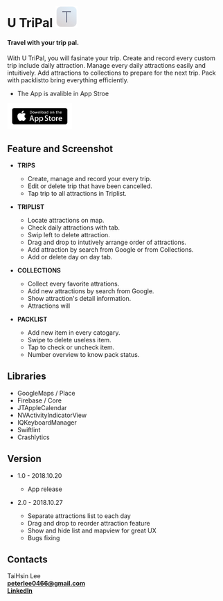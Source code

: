 # U TriPal <a href="http://utripal.strikingly.com"><img src="https://github.com/TaiHsin/Travel/blob/master/Travel/Assets.xcassets/UTriPal_icon.imageset/UTriPal_icon.png" width="50"></a> 


#### Travel with your trip pal.   
With U TriPal, you will fasinate your trip. Create and record every custom trip include daily attraction. Manage every daily attractions easily and intuitively. Add attractions to collections to prepare for the next trip. Pack with packlistto bring everything efficiently.

* The App is avalible in App Stroe   

<a href="https://itunes.apple.com/us/app/u-tripal/id1439435864?l=zh&ls=1&mt=8"><img src="https://github.com/TaiHsin/Travel/blob/master/Travel/Assets.xcassets/downloadAppstore.imageset/downloadAppstore.png" width="150">  </a>  


## Feature and Screenshot


* **TRIPS**   
	* Create, manage and record your every trip. 
	* Edit or delete trip that have been cancelled.
	* Tap trip to all attractions in Triplist.

* **TRIPLIST**
	* Locate attractions on map.
	* Check daily attractions with tab.
	* Swip left to delete attraction.
	* Drag and drop to intutively arrange order of attractions.
	* Add attraction by search from Google or from Collections.
	* Add or delete day on day tab.

* **COLLECTIONS**
	* Collect every favorite attrations.
	* Add new attractions by search from Google.
	* Show attraction's detail information.
	* Attractions will 
* **PACKLIST**
	* Add new item in every catogary.
	* Swipe to delete useless item.
	* Tap to check or uncheck item.
	* Number overview to know pack status.    


## Libraries
* GoogleMaps / Place
* Firebase / Core
* JTAppleCalendar
* NVActivityIndicatorView
* IQKeyboardManager
* Swiftlint
* Crashlytics

## Version
* 1.0 - 2018.10.20
	* App release 

* 2.0 - 2018.10.27
	* Separate attractions list to each day
	* Drag and drop to reorder attraction feature
	* Show and hide list and mapview for great UX
	* Bugs fixing  

## Contacts
TaiHsin Lee    
**peterlee0466@gmail.com**     
[**LinkedIn**](https://www.linkedin.com/in/taihsin-lee-32976312a/)


	




